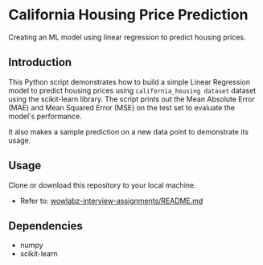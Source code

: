 # California Housing Price Prediction

Creating an ML model using linear regression to predict housing prices.

## Introduction

This Python script demonstrates how to build a simple Linear Regression model to predict housing prices using `california_housing dataset` dataset using the scikit-learn library. The script prints out the Mean Absolute Error (MAE) and Mean Squared Error (MSE) on the test set to evaluate the model's performance.

It also makes a sample prediction on a new data point to demonstrate its usage.

## Usage

Clone or download this repository to your local machine.
   - Refer to: [wowlabz-interview-assignments/README.md](../README.md)

## Dependencies

- numpy
- scikit-learn
